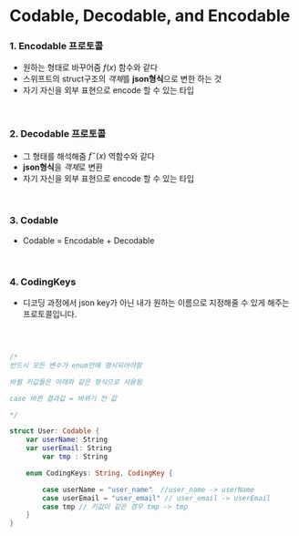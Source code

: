 # Codable, Decodable, and Encodable 



### 1. Encodable 프로토콜
- 원하는 형태로 바꾸어줌 $f(x)$ 함수와 같다
- 스위프트의 struct구조의 *객체*를 **json형식**으로 변한 하는 것
- 자기 자신을 외부 표현으로 encode 할 수 있는 타입


<br>

### 2. Decodable 프로토콜
- 그 형태를 해석해줌 $f^-(x)$  역함수와 같다
- **json형식**을 *객체*로 변환
- 자기 자신을 외부 표현으로 encode 할 수 있는 타입

<br>

### 3. Codable
- Codable = Encodable + Decodable

<br>

### 4. CodingKeys
- 디코딩 과정에서 json key가 아닌 내가 원하는 이름으로 지정해줄 수 있게 해주는 프로토콜입니다.

<br>

```swift

/*
반드시 모든 변수가 enum안에 명시되어야함 

바뀔 키값들은 아래와 같은 형식으로 사용됨

case 바뀐 결과값 = 바뀌기 전 값

*/

struct User: Codable {
	var userName: String
	var userEmail: String
    	var tmp : String

	enum CodingKeys: String, CodingKey {

		case userName = "user_name"  //user_name -> userName
		case userEmail = "user_email" // user_email -> userEmail
   		case tmp // 키값이 같은 경우 tmp -> tmp 
	}
}


```
